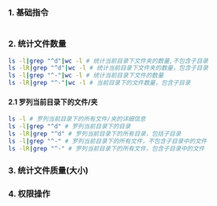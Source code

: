 ### 1. 基础指令

```bash

```
### 2. 统计文件数量

```bash
ls -l|grep "^d"|wc -l # 统计当前目录下文件夹的数量,不包含子目录
ls -lR|grep "^d"|wc -l # 统计当前目录下文件夹的数量，包含子目录
ls -l|grep "^-"|wc -l # 统计当前目录下文件的数量
ls -lR|grep "^-"|wc -l # 当前目录下的文件数量，包含子目录
```
#### 2.1 罗列当前目录下的文件/夹

```bash
ls -l # 罗列当前目录下的所有文件/夹的详细信息
ls -l|grep "^d" # 罗列当前目录下的目录
ls -lR|grep "^d" # 罗列当前目录下的所有目录，包括子目录
ls -l|grep "^-" # 罗列当前目录下的所有文件，不包含子目录中的文件
ls -lR|grep "^-" # 罗列当前目录下的所有文件，包含子目录中的文件
```

### 3. 统计文件质量(大小)


### 4. 权限操作